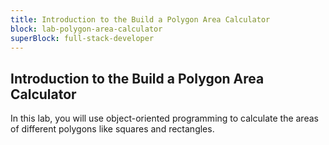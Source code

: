 ```yaml
---
title: Introduction to the Build a Polygon Area Calculator
block: lab-polygon-area-calculator
superBlock: full-stack-developer
---
```


## Introduction to the Build a Polygon Area Calculator

In this lab, you will use object-oriented programming to calculate the areas of different polygons like squares and rectangles.
